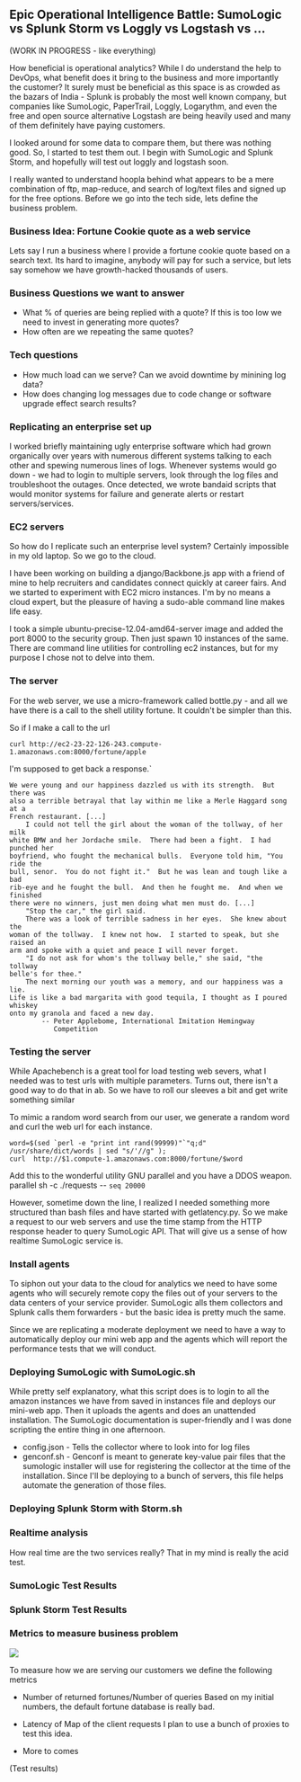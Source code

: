 

## Epic Operational Intelligence Battle: SumoLogic vs Splunk Storm vs Loggly vs Logstash vs ...

(WORK IN PROGRESS - like everything)

How beneficial is operational analytics? While I do understand the help to DevOps, what benefit does it bring to 
the business and more importantly the customer? It surely must be beneficial as this space is as crowded as the 
bazars of India - Splunk is probably the most well known company, but companies like SumoLogic, PaperTrail, Loggly,
Logarythm, and even the free and open source alternative Logstash are being heavily used and many of them definitely have 
paying customers.

I looked around for some data to compare them, but there was nothing good. So, I started to test them out. I begin with SumoLogic
and Splunk Storm, and hopefully will test out loggly and logstash soon.

I really wanted to understand hoopla behind what appears to be a mere combination of ftp, map-reduce, and search of log/text files
and signed up for the free options. Before we go into the tech side, lets define the business problem.


### Business Idea: Fortune Cookie quote as a web service  
Lets say I run a business where I provide a fortune cookie quote based on a search text. Its hard to imagine, anybody
will pay for such a service, but lets say somehow we have growth-hacked thousands of users.

### Business Questions we want to answer
* What % of queries are being replied with a quote? If this is too low we need to invest in generating more quotes?
* How often are we repeating the same quotes?

### Tech questions 
* How much load can we serve? Can we avoid downtime by minining log data?
* How does changing log messages due to code change or software upgrade effect search results?


### Replicating an enterprise set up
I worked briefly maintaining ugly enterprise software which had grown organically over years with numerous different systems talking to each
other and spewing numerous lines of logs. Whenever systems would go down - we had to login to multiple servers, look through the 
log files and troubleshoot the outages. Once detected, we wrote bandaid scripts that would monitor systems for failure and generate 
alerts or restart servers/services.

### EC2 servers
So how do I replicate such an enterprise level system? Certainly impossible in my old laptop. So we go to the cloud. 

I have been working on building a django/Backbone.js app with a friend of mine to help recruiters and candidates connect quickly at career fairs.
And we started to experiment with EC2 micro instances. I'm by no means a cloud expert, but the pleasure of having a sudo-able command line makes life 
easy.

I took a simple ubuntu-precise-12.04-amd64-server image and added the port 8000 to the security group. Then just spawn 10 instances of the same.
There are command line utilities for controlling ec2 instances, but for my purpose I chose not to delve into them. 


### The server
For the web server, we use a micro-framework called bottle.py - and all we have there is a call to the shell utility fortune.
It couldn't be simpler than this.
    

So if I make a call to the url 

    curl http://ec2-23-22-126-243.compute-1.amazonaws.com:8000/fortune/apple

I'm supposed to get back a response.`

	We were young and our happiness dazzled us with its strength.  But there was
	also a terrible betrayal that lay within me like a Merle Haggard song at a
	French restaurant. [...]
		I could not tell the girl about the woman of the tollway, of her milk
	white BMW and her Jordache smile.  There had been a fight.  I had punched her
	boyfriend, who fought the mechanical bulls.  Everyone told him, "You ride the
	bull, senor.  You do not fight it."  But he was lean and tough like a bad
	rib-eye and he fought the bull.  And then he fought me.  And when we finished
	there were no winners, just men doing what men must do. [...]
		"Stop the car," the girl said.
		There was a look of terrible sadness in her eyes.  She knew about the
	woman of the tollway.  I knew not how.  I started to speak, but she raised an
	arm and spoke with a quiet and peace I will never forget.
		"I do not ask for whom's the tollway belle," she said, "the tollway
	belle's for thee."
		The next morning our youth was a memory, and our happiness was a lie.
	Life is like a bad margarita with good tequila, I thought as I poured whiskey
	onto my granola and faced a new day.
			-- Peter Applebome, International Imitation Hemingway
			   Competition







### Testing the server
While Apachebench is a great tool for load testing web severs, what I needed was to test urls with multiple parameters. Turns out,
there isn't a good way to do that in ab. So we have to roll our sleeves a bit and get write something similar

To mimic a random word search from our user, we generate a random word and curl the web url for each instance.

    word=$(sed `perl -e "print int rand(99999)"`"q;d" /usr/share/dict/words | sed "s/'//g" );
    curl  http://$1.compute-1.amazonaws.com:8000/fortune/$word
 
Add this to the wonderful utility GNU parallel and you have a DDOS weapon.
    parallel sh -c ./requests -- `seq 20000`

However, sometime down the line, I realized I needed something more structured than bash files and have started with getlatency.py.
So we make a request to our web servers and use the time stamp from the HTTP response header to query SumoLogic API. That will give us a sense of how realtime SumoLogic service is.

### Install agents 
To siphon out your data to the cloud for analytics we need to have some agents who will securely remote copy the files out of your
servers to the data centers of your service provider. SumoLogic alls them collectors and Splunk calls them forwarders - but the basic 
idea is pretty much the same. 

Since we are replicating a moderate deployment we need to have a way to automatically deploy our mini web app and the agents which will 
report the performance tests that we will conduct.

### Deploying SumoLogic with SumoLogic.sh 
While pretty self explanatory, what this script does is to login to all the amazon instances we have from saved in instances file and
deploys our mini-web app. Then it uploads the agents and does an unattended installation. The SumoLogic documentation is super-friendly
and I was done scripting the entire thing in one afternoon.

* config.json - Tells the collector where to look into for log files
* genconf.sh - Genconf is meant to generate key-value pair files that the sumologic installer will use for registering the collector at the time of the installation. Since I'll be deploying to a bunch of servers, this file helps automate the generation of those files.
  


### Deploying Splunk Storm with Storm.sh



### Realtime analysis
How real time are the two services really? That in my mind is really the acid test. 

### SumoLogic Test Results



### Splunk Storm Test Results


### Metrics to measure business problem
<img src='https://dl.dropbox.com/u/18146922/SumoLogicDashBoard.png'>

To measure how we are serving our customers we define the following metrics

* Number of returned fortunes/Number of queries
	Based on my initial numbers, the default fortune database is really bad.

* Latency of Map of the client requests
	I plan to use a bunch of proxies to test this idea. 

* More to comes


(Test results)
